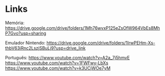 # Links
Memória:
https://drive.google.com/drive/folders/1Mh76wvxP125eZsOfW964VbEs8MhP7Gvo?usp=sharing

Emulador Nintendo:
https://drive.google.com/drive/folders/1IrwPEHm-Xs-thbV63iRnc2LszjSBuLj9?usp=drive_link

Português:
https://www.youtube.com/watch?v=A2a_7j5hmvE
https://www.youtube.com/watch?v=1FWFwy-LbXs
https://www.youtube.com/watch?v=k3UCjWOe7yM
